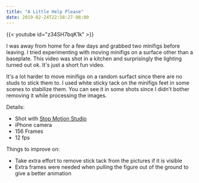 ```yaml
---
title: "A Little Help Please"
date: 2019-02-24T22:58:27-08:00
---
```


<!--more-->

{{< youtube id="z34SH7bqK1k" >}}

I was away from home for a few days and grabbed two minifigs before leaving. I tried experimenting with moving minifigs on a surface other than a baseplate. This video was shot in a kitchen and surprisingly the lighting turned out ok. It's just a short fun video.

It's a lot harder to move minifigs on a random surfact since there are no studs to stick them to. I used white sticky tack on the minifigs feet in some scenes to stabilize them. You can see it in some shots since I didn't bother removing it while processing the images.



Details:

* Shot with [Stop Motion Studio](https://www.cateater.com/ "cateater - Stop Motion Studio") 
* iPhone camera
* 156 Frames
* 12 fps

Things to improve on:

* Take extra effort to remove stick tack from the pictures if it is visible
* Extra frames were needed when pulling the figure out of the ground to give a better animation
